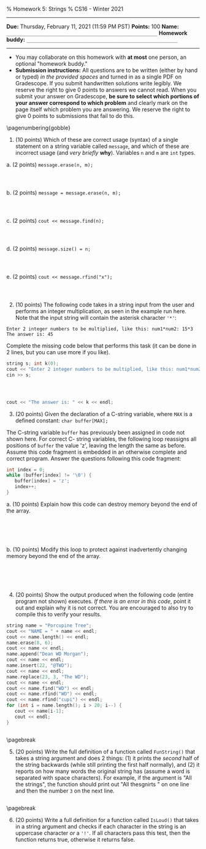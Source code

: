 % Homework 5: Strings
% CS16 - Winter 2021


------------------------------- --------------------------------------------------------
 __Due:__                       Thursday, February 11, 2021 (11:59 PM PST)
 __Points:__                    100
__Name:__                       `_______________________________________________________`
__Homework buddy:__             `_______________________________________________________`
------------------------------- --------------------------------------------------------

- You may collaborate on this homework with __at most__ one person, an optional "homework buddy."
- __Submission instructions:__ All questions are to be written (either by hand or typed) _in the provided spaces_ and turned in as a single PDF on Gradescope. If you submit handwritten solutions write legibly. We reserve the right to give 0 points to answers we cannot read. When you submit your answer on Gradescope, __be sure to select which portions of your answer correspond to which problem__ and clearly mark on the page itself which problem you are answering. We reserve the right to give 0 points to submissions that fail to do this. 

\pagenumbering{gobble}

1. (10 points) Which of these are correct usage (syntax) of a single statement on a string variable called `message`, and which of these are incorrect usage (and _very briefly_ __why__). Variables `n` and `m` are `int` types. 

a. (2 points) `message.erase(n, m);`

```



```

b. (2 points) `message = message.erase(n, m);`

```



```

c. (2 points) `cout << message.find(n);`

```



```

d. (2 points) `message.size() = n;`

```



```

e. (2 points) `cout << message.rfind("x");`

```



```

2. (10 points) The following code takes in a string input from the user and performs an integer multiplication, as seen in the example run here. Note that the input string will contain the asterisk character `'*'`:

```
Enter 2 integer numbers to be multiplied, like this: num1*num2: 15*3
The answer is: 45
```

Complete the missing code below that performs this task (it can be done in 2 lines, but you can use more if you like).

```cpp
string s; int k(0);
cout << "Enter 2 integer numbers to be multiplied, like this: num1*num2: ";
cin >> s;




cout << "The answer is: " << k << endl; 
```

3. (20 points) Given the declaration of a C-string variable, where `MAX` is a defined constant: `char buffer[MAX];`

The C-string variable `buffer` has previously been assigned in code not shown here. For correct C- string variables, the following loop reassigns all positions of `buffer` the value 'z', leaving the length the same as before. Assume this code fragment is embedded in an otherwise complete and correct program. Answer the questions following this code fragment:

```cpp
int index = 0;
while (buffer[index] != '\0') {
   buffer[index] = 'z';
   index++;
}
```

a. (10 points) Explain how this code can destroy memory beyond the end of the array.

```





```

b. (10 points) Modify this loop to protect against inadvertently changing memory beyond the end of the array.

```





```
4. (20 points) Show the output produced when the following code (entire program not shown) executes. _If there is an error in this code_, point it out and explain why it is not correct. You are encouraged to also try to compile this to verify your results. 

```cpp
string name = "Porcupine Tree"; 
cout << "NAME = " + name << endl; 
cout << name.length() << endl; 
name.erase(8, 6);
cout << name << endl;
name.append("Dean WD Morgan");
cout << name << endl;
name.insert(22, "@TWD");
cout << name << endl;
name.replace(23, 3, "The WD");
cout << name << endl;
cout << name.find("WD") << endl;
cout << name.rfind("WD") << endl;
cout << name.rfind("cupi") << endl;
for (int i = name.length(); i > 20; i--) {
   cout << name[i-1];
   cout << endl;
}
```

```

```

\pagebreak

5. (20 points) Write the full definition of a function called `FunString()` that takes a string argument and does 2 things: (1) it prints the _second_ half of the string backwards (while still printing the first half normally), and (2) it reports on how many words the original string has (assume a word is separated with space characters). For example, if the argument is "All the strings", the function should print out "All thesgnirts " on one line and then the number `3` on the next line. 

```

```

\pagebreak

6. (20 points) Write a full definition for a function called `IsLoud()` that takes in a string argument and checks if each character in the string is an uppercase character _or_ a `'!'`. If all characters pass this test, then the function returns true, otherwise it returns false.

```

```
